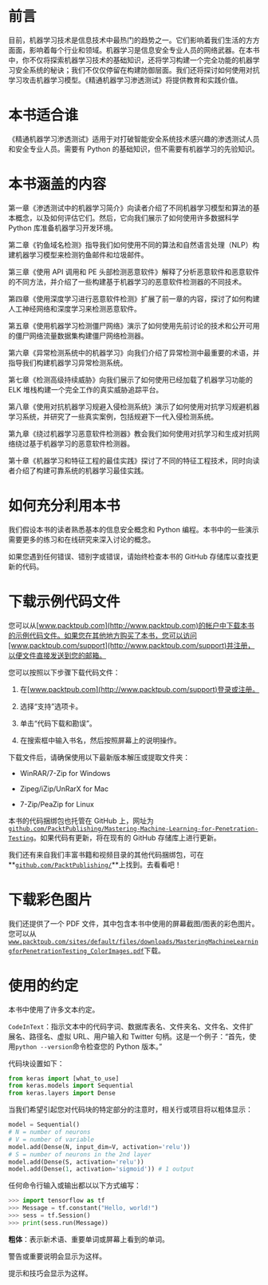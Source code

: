 # 前言

目前，机器学习技术是信息技术中最热门的趋势之一。它们影响着我们生活的方方面面，影响着每个行业和领域。机器学习是信息安全专业人员的网络武器。在本书中，你不仅将探索机器学习技术的基础知识，还将学习构建一个完全功能的机器学习安全系统的秘诀；我们不仅仅停留在构建防御层面。我们还将探讨如何使用对抗学习攻击机器学习模型。《精通机器学习渗透测试》将提供教育和实践价值。

# 本书适合谁

《精通机器学习渗透测试》适用于对打破智能安全系统技术感兴趣的渗透测试人员和安全专业人员。需要有 Python 的基础知识，但不需要有机器学习的先验知识。

# 本书涵盖的内容

第一章《渗透测试中的机器学习简介》向读者介绍了不同机器学习模型和算法的基本概念，以及如何评估它们。然后，它向我们展示了如何使用许多数据科学 Python 库准备机器学习开发环境。

第二章《钓鱼域名检测》指导我们如何使用不同的算法和自然语言处理（NLP）构建机器学习模型来检测钓鱼邮件和垃圾邮件。

第三章《使用 API 调用和 PE 头部检测恶意软件》解释了分析恶意软件和恶意软件的不同方法，并介绍了一些构建基于机器学习的恶意软件检测器的不同技术。

第四章《使用深度学习进行恶意软件检测》扩展了前一章的内容，探讨了如何构建人工神经网络和深度学习来检测恶意软件。

第五章《使用机器学习检测僵尸网络》演示了如何使用先前讨论的技术和公开可用的僵尸网络流量数据集构建僵尸网络检测器。

第六章《异常检测系统中的机器学习》向我们介绍了异常检测中最重要的术语，并指导我们构建机器学习异常检测系统。

第七章《检测高级持续威胁》向我们展示了如何使用已经加载了机器学习功能的 ELK 堆栈构建一个完全工作的真实威胁追踪平台。

第八章《使用对抗机器学习规避入侵检测系统》演示了如何使用对抗学习规避机器学习系统，并研究了一些真实案例，包括规避下一代入侵检测系统。

第九章《绕过机器学习恶意软件检测器》教会我们如何使用对抗学习和生成对抗网络绕过基于机器学习的恶意软件检测器。

第十章《机器学习和特征工程的最佳实践》探讨了不同的特征工程技术，同时向读者介绍了构建可靠系统的机器学习最佳实践。

# 如何充分利用本书

我们假设本书的读者熟悉基本的信息安全概念和 Python 编程。本书中的一些演示需要更多的练习和在线研究来深入讨论的概念。

如果您遇到任何错误、错别字或错误，请始终检查本书的 GitHub 存储库以查找更新的代码。

# 下载示例代码文件

您可以从[www.packtpub.com](http://www.packtpub.com)的帐户中下载本书的示例代码文件。如果您在其他地方购买了本书，您可以访问[www.packtpub.com/support](http://www.packtpub.com/support)并注册，以便文件直接发送到您的邮箱。

您可以按照以下步骤下载代码文件：

1.  在[www.packtpub.com](http://www.packtpub.com/support)登录或注册。

1.  选择“支持”选项卡。

1.  单击“代码下载和勘误”。

1.  在搜索框中输入书名，然后按照屏幕上的说明操作。

下载文件后，请确保使用以下最新版本解压或提取文件夹：

+   WinRAR/7-Zip for Windows

+   Zipeg/iZip/UnRarX for Mac

+   7-Zip/PeaZip for Linux

本书的代码捆绑包也托管在 GitHub 上，网址为[`github.com/PacktPublishing/Mastering-Machine-Learning-for-Penetration-Testing`](https://github.com/PacktPublishing/Mastering-Machine-Learning-for-Penetration-Testing)。如果代码有更新，将在现有的 GitHub 存储库上进行更新。

我们还有来自我们丰富书籍和视频目录的其他代码捆绑包，可在**[`github.com/PacktPublishing/`](https://github.com/PacktPublishing/)**上找到。去看看吧！

# 下载彩色图片

我们还提供了一个 PDF 文件，其中包含本书中使用的屏幕截图/图表的彩色图片。您可以从[`www.packtpub.com/sites/default/files/downloads/MasteringMachineLearningforPenetrationTesting_ColorImages.pdf`](https://www.packtpub.com/sites/default/files/downloads/MasteringMachineLearningforPenetrationTesting_ColorImages.pdf)下载。

# 使用的约定

本书中使用了许多文本约定。

`CodeInText`：指示文本中的代码字词、数据库表名、文件夹名、文件名、文件扩展名、路径名、虚拟 URL、用户输入和 Twitter 句柄。这是一个例子：“首先，使用`python --version`命令检查您的 Python 版本。”

代码块设置如下：

```py
from keras import [what_to_use]
from keras.models import Sequential
from keras.layers import Dense
```

当我们希望引起您对代码块的特定部分的注意时，相关行或项目将以粗体显示：

```py
model = Sequential()
# N = number of neurons
# V = number of variable
model.add(Dense(N, input_dim=V, activation='relu'))
# S = number of neurons in the 2nd layer
model.add(Dense(S, activation='relu'))
model.add(Dense(1, activation='sigmoid')) # 1 output
```

任何命令行输入或输出都以以下方式编写：

```py
>>> import tensorflow as tf
>>> Message = tf.constant("Hello, world!")
>>> sess = tf.Session()
>>> print(sess.run(Message))
```

**粗体**：表示新术语、重要单词或屏幕上看到的单词。

警告或重要说明会显示为这样。

提示和技巧会显示为这样。
